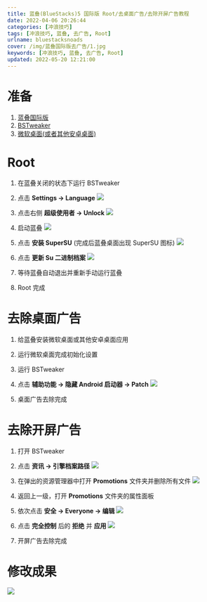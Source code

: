 ```yaml
---
title: 蓝叠(BlueStacks)5 国际版 Root/去桌面广告/去除开屏广告教程
date: 2022-04-06 20:26:44
categories: [冲浪技巧]
tags: [冲浪技巧, 蓝叠, 去广告, Root]
urlname: bluestacksnoads
cover: /img/蓝叠国际版去广告/1.jpg
keywords: [冲浪技巧, 蓝叠, 去广告, Root]
updated: 2022-05-20 12:21:00
---
```


# 准备

1. [蓝叠国际版](https://www.bluestacks.com/download.html)
2. [BSTweaker](https://bstweaker.tk/)
3. [微软桌面(或者其他安卓桌面)](https://www.coolapk.com/apk/com.microsoft.launcher)

# Root

1. 在蓝叠关闭的状态下运行 BSTweaker
2. 点击 **Settings -> Language**
   ![](/img/蓝叠国际版去广告/2.png)

3. 点击右侧 **超级使用者 -> Unlock**
   ![](/img/蓝叠国际版去广告/3.png)

4. 启动蓝叠
   ![](/img/蓝叠国际版去广告/4.png)

5. 点击 **安装 SuperSU** (完成后蓝叠桌面出现 SuperSU 图标)
   ![](/img/蓝叠国际版去广告/5.png)

6. 点击 **更新 Su 二进制档案**
   ![](/img/蓝叠国际版去广告/6.png)

7. 等待蓝叠自动退出并重新手动运行蓝叠
8. Root 完成

# 去除桌面广告

1. 给蓝叠安装微软桌面或其他安卓桌面应用
2. 运行微软桌面完成初始化设置
3. 运行 BSTweaker
4. 点击 **辅助功能 -> 隐藏 Android 启动器 -> Patch**
   ![](/img/蓝叠国际版去广告/7.png)

5. 桌面广告去除完成

# 去除开屏广告

1. 打开 BSTweaker
2. 点击 **资讯 -> 引擎档案路径**
   ![](/img/蓝叠国际版去广告/8.png)

3. 在弹出的资源管理器中打开 **Promotions** 文件夹并删除所有文件
   ![](/img/蓝叠国际版去广告/9.png)

4. 返回上一级，打开 **Promotions** 文件夹的属性面板
5. 依次点击 **安全 -> Everyone -> 编辑**
   ![](/img/蓝叠国际版去广告/10.png)

6. 点击 **完全控制** 后的 **拒绝** 并 **应用**
   ![](/img/蓝叠国际版去广告/11.png)
7. 开屏广告去除完成

# 修改成果

![](/img/蓝叠国际版去广告/12.gif)
